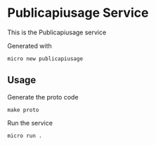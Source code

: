 # Publicapiusage Service

This is the Publicapiusage service

Generated with

```
micro new publicapiusage
```

## Usage

Generate the proto code

```
make proto
```

Run the service

```
micro run .
```